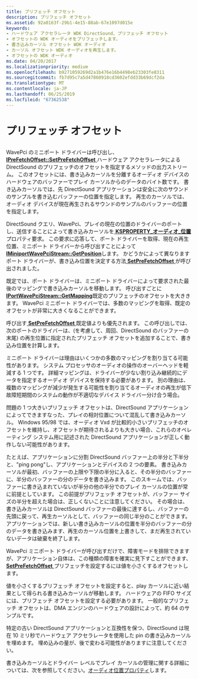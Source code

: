 ```yaml
---
title: プリフェッチ オフセット
description: プリフェッチ オフセット
ms.assetid: 92a0163f-29b1-4e15-88ab-67e1097d015e
keywords:
- ハードウェア アクセラレータ WDK DirectSound、プリフェッチ オフセット
- オフセットの WDK オーディオをプリフェッチします。
- 書き込みカーソル オフセット WDK オーディオ
- カーソル オフセット WDK オーディオを再生します。
- オフセットの WDK オーディオ
ms.date: 04/20/2017
ms.localizationpriority: medium
ms.openlocfilehash: b9271059269d2a1b476e16b4498eb23303fe8311
ms.sourcegitcommit: fb7d95c7a5d47860918cd3602efdd33b69dcf2da
ms.translationtype: MT
ms.contentlocale: ja-JP
ms.lasthandoff: 06/25/2019
ms.locfileid: "67362538"
---
```

# <a name="prefetch-offsets"></a>プリフェッチ オフセット


## <span id="prefetch_offsets"></span><span id="PREFETCH_OFFSETS"></span>


WavePci のミニポート ドライバーは呼び出し、 [ **IPreFetchOffset::SetPreFetchOffset** ](https://docs.microsoft.com/windows-hardware/drivers/ddi/content/portcls/nf-portcls-iprefetchoffset-setprefetchoffset)ハードウェア アクセラレータによる DirectSound のプリフェッチのオフセットを指定するメソッドの出力ストリーム。 このオフセットには、書き込みカーソルを分離するオーディオ デバイスのハードウェアのバッファーでプレイ カーソルからのデータのバイト数です。 書き込みカーソルでは、先 DirectSound アプリケーションは安全に次のサウンドのサンプルを書き込むバッファーの位置を指定します。 再生のカーソルでは、オーディオ デバイスが現在再生されるサウンドのサンプルのバッファーの位置を指定します。

DirectSound クエリ、WavePci、プレイの現在の位置のドライバーのポートし、送信することによって書き込みカーソルを[ **KSPROPERTY\_オーディオ\_位置**](https://docs.microsoft.com/windows-hardware/drivers/audio/ksproperty-audio-position)プロパティ要求。 この要求に応答して、ポート ドライバーを取得、現在の再生位置、ミニポート ドライバーから呼び出すことによって[ **IMiniportWavePciStream::GetPosition**](https://docs.microsoft.com/windows-hardware/drivers/ddi/content/portcls/nf-portcls-iminiportwavepcistream-getposition)します。 かどうかによって異なりますポート ドライバーが、書き込み位置を決定する方法[ **SetPreFetchOffset** ](https://docs.microsoft.com/windows-hardware/drivers/ddi/content/portcls/nf-portcls-iprefetchoffset-setprefetchoffset)が呼び出されました。

既定では、ポート ドライバーは、ミニポート ドライバーによって要求された最後のマッピングで書き込みカーソルを移動します。 呼び出すごとに[ **IPortWavePciStream::GetMapping**](https://docs.microsoft.com/windows-hardware/drivers/ddi/content/portcls/nf-portcls-iportwavepcistream-getmapping)既定のプリフェッチのオフセットを大ききます。 WavePci ミニポート ドライバーでは、多数のマッピングを取得、既定のオフセットが非常に大きくなることができます。

呼び出す[ **SetPreFetchOffset** ](https://docs.microsoft.com/windows-hardware/drivers/ddi/content/portcls/nf-portcls-iprefetchoffset-setprefetchoffset)既定値よりも優先されます。 この呼び出しでは、次のポートのドライバーは、(を考慮して、周回、DirectSound のバッファーの末尾) の再生位置に指定されたプリフェッチ オフセットを追加することで、書き込み位置を計算します。

ミニポート ドライバーは理由はいくつかの多数のマッピングを割り当てる可能性があります。 システム プロセッサのオーディオの操作のオーバーヘッドを軽減する 1 つです。 詳細マッピングは、ドライバーが少ない割り込み継続的にデータを指定するオーディオ デバイスを保持する必要があります。 別の理由は、複数のマッピングが減少が発生する可能性を割り当てるオーディオの再生が低下故障短期間のシステムの動作が不適切なデバイス ドライバー分け合う場合。

問題の 1 つ大きいプリフェッチ オフセットは、DirectSound アプリケーションによってできますなった、プレイの相対位置について混乱して書き込みカーソル。 Windows 95/98 では、オーディオ Vxd が比較的小さいプリフェッチのオフセットを維持し、オフセットが期待されるよりも大きい場合、これらのオペレーティング システム用に記述された DirectSound アプリケーションが正しく動作しない可能性があります。

たとえば、アプリケーションに分割 DirectSound バッファー上の半分と下半分と、"ping pong"し、アプリケーションとデバイスの 2 つの要素。 書き込みカーソルが最初、バッファーの上限や下限の半分に入ると、その半分のバッファーに、半分のバッファーの分のデータを書き込みます。 このスキームでは、バッファーに書き込まれていないが半分の他の半分でのプレイ カーソルの位置が常に前提としています。 この前提がプリフェッチ オフセットが、バッファー サイズの半分を超えた場合は、正しくないことに注意してください。 その場合は、書き込みカーソルは DirectSound バッファーの最後に達するし、バッファーの先頭に戻って、再生カーソルとして、バッファーの同じ半分のことができます。 アプリケーションでは、新しい書き込みカーソルの位置を半分のバッファーの分のデータを書き込みます、再生のカーソル位置を上書きして、まだ再生されていないデータは破棄を終了します。

WavePci ミニポート ドライバーが呼び出すだけで、障害モードを排除できますが、アプリケーション自体は、この種類の障害を確実に見下すことができます、 [ **SetPreFetchOffset** ](https://docs.microsoft.com/windows-hardware/drivers/ddi/content/portcls/nf-portcls-iprefetchoffset-setprefetchoffset)プリフェッチを設定するには値を小さくするオフセットします。

値を小さくするプリフェッチ オフセットを設定すると、play カーソルに近い結果として得られる書き込みカーソルが移動します。 ハードウェアの FIFO サイズには、プリフェッチ オフセットを設定する必要があります。 一般的なプリフェッチ オフセットは、DMA エンジンのハードウェアの設計によって、約 64 のサンプルです。

特定の古い DirectSound アプリケーションと互換性を保つ、DirectSound は現在 10 ミリ秒でハードウェア アクセラレータを使用した pin の書き込みカーソルを埋めます。 埋め込みの量が、後で変わる可能性がありますに注意してください。

書き込みカーソルとドライバー レベルでプレイ カーソルの管理に関する詳細については、次を参照してください。[オーディオ位置プロパティ](audio-position-property.md)します。

 

 




